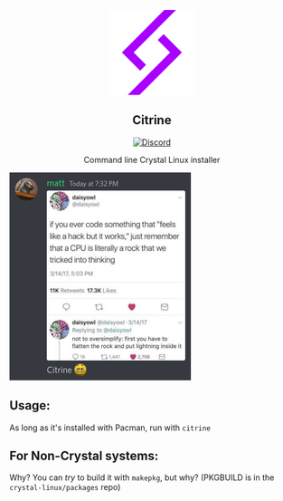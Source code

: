<p align="center">
  <a href="https://github.com/crystal-linux">
    <img src="https://raw.githubusercontent.com/crystal-linux/branding/main/logos/crystal-logo-minimal.png" alt="Logo" width="150" height="150">
  </a>
</p>
<p align="center"> 
<h2 align="center"> Citrine </h2>
</p>
<p align="center">
<a href="https://discord.gg/yp4xpZeAgW"><img alt="Discord" src="https://img.shields.io/discord/825473796227858482?color=blue&label=Discord&logo=Discord&logoColor=white"?link=https://discord.gg/yp4xpZeAgW&link=https://discord.gg/yp4xpZeAgW> </p></a>
<p align="center"> Command line Crystal Linux installer </p>


![funny.png](./funny.png)

## Usage:
As long as it's installed with Pacman, run with `citrine`

## For Non-Crystal systems:
Why? You can *try* to build it with `makepkg`, but why?
(PKGBUILD is in the `crystal-linux/packages` repo)

